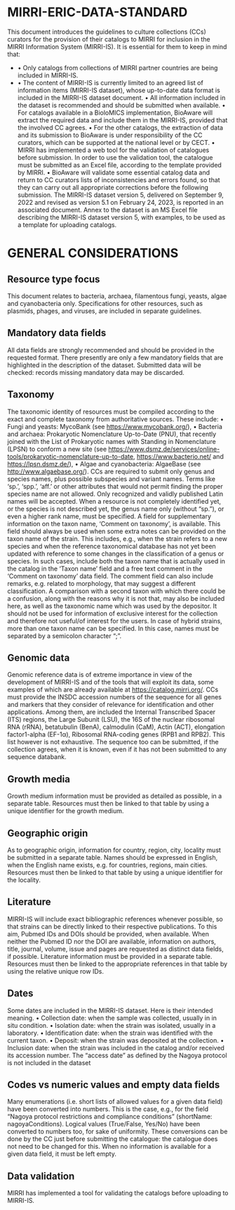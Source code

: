 # MIRRI-ERIC-DATA-STANDARD

This document introduces the guidelines to culture collections (CCs) curators for the provision of their catalogs to MIRRI for inclusion in the MIRRI Information System (MIRRI-IS).
It is essential for them to keep in mind that:

* • Only catalogs from collections of MIRRI partner countries are being included in MIRRI-IS.
* • The content of MIRRI-IS is currently limited to an agreed list of information items (MIRRI-IS dataset), whose up-to-date data format is included in the MIRRI-IS dataset document.
• All information included in the dataset is recommended and should be submitted when available.
• For catalogs available in a BioloMICS implementation, BioAware will extract the required data and include them in the MIRRI-IS, provided that the involved CC agrees.
• For the other catalogs, the extraction of data and its submission to BioAware is under responsibility of the CC curators, which can be supported at the national level or by CECT.
• MIRRI has implemented a web tool for the validation of catalogues before submission. In order to use the validation tool, the catalogue must be submitted as an Excel file, according to the template provided by MIRRI.
• BioAware will validate some essential catalog data and return to CC curators lists of inconsistencies and errors found, so that they can carry out all appropriate corrections before the following submission.
The MIRRI-IS dataset version 5, delivered on September 9, 2022 and revised as version 5.1 on February 24, 2023, is reported in an associated document. Annex to the dataset is an MS Excel file describing the MIRRI-IS dataset version 5, with examples, to be used as a template for uploading catalogs.

# GENERAL CONSIDERATIONS
## Resource type focus
This document relates to bacteria, archaea, filamentous fungi, yeasts, algae and cyanobacteria only. Specifications for other resources, such as plasmids, phages, and viruses, are included in separate guidelines.
## Mandatory data fields
All data fields are strongly recommended and should be provided in the requested format. There presently are only a few mandatory fields that are highlighted in the description of the dataset. Submitted data will be checked: records missing mandatory data may be discarded.
## Taxonomy
The taxonomic identity of resources must be compiled according to the exact and complete taxonomy from authoritative sources.
These include:
• Fungi and yeasts: MycoBank (see https://www.mycobank.org/),
• Bacteria and archaea: Prokaryotic Nomenclature Up-to-Date (PNU), that recently joined with the List of Prokaryotic names with Standing in Nomenclature (LPSN) to conform a new site (see https://www.dsmz.de/services/online-tools/prokaryotic-nomenclature-up-to-date, https://www.bacterio.net/ and https://lpsn.dsmz.de/),
• Algae and cyanobacteria: AlgaeBase (see http://www.algaebase.org/).
CCs are required to submit only genus and species names, plus possible subspecies and variant names. Terms like ‘sp.’, ‘spp.’, ‘aff.’ or other attributes that would not permit finding the proper species name are not allowed. Only recognized and validly published Latin names will be accepted. When a resource is not completely identified yet, or the species is not described yet, the genus name only (without “sp.”), or even a higher rank name, must be specified.
A field for supplementary information on the taxon name, ‘Comment on taxonomy’, is available. This field should always be used when some extra notes can be provided on the taxon name of the strain. This includes, e.g., when the strain refers to a new species and when the reference taxonomical database has not yet been updated with reference to some changes in the classification of a genus or species. In such cases, include both the taxon name that is actually used in the catalog in the ‘Taxon name’ field and a free text comment in the ‘Comment on taxonomy’ data field.
The comment field can also include remarks, e.g. related to morphology, that may suggest a different classification. A comparison with a second taxon with which there could be a confusion, along with the reasons why it is not that, may also be included here, as well as the taxonomic name which was used by the depositor. It should not be used for information of exclusive interest for the collection and therefore not useful/of interest for the users.
In case of hybrid strains, more than one taxon name can be specified. In this case, names must be separated by a semicolon character “;”.

## Genomic data
Genomic reference data is of extreme importance in view of the development of MIRRI-IS and of the tools that will exploit its data, some examples of which are already available at https://catalog.mirri.org/.
CCs must provide the INSDC accession numbers of the sequence for all genes and markers that they consider of relevance for identification and other applications. Among them, are included the Internal Transcribed Spacer (ITS) regions, the Large Subunit (LSU), the 16S of the nuclear ribosomal RNA (rRNA), betatubulin (BenA), calmodulin (CaM), Actin (ACT), elongation factor1-alpha (EF-1α), Ribosomal RNA-coding genes (RPB1 and RPB2). This list however is not exhaustive. The sequence too can be submitted, if the collection agrees, when it is known, even if it has not been submitted to any sequence databank.
## Growth media
Growth medium information must be provided as detailed as possible, in a separate table. Resources must then be linked to that table by using a unique identifier for the growth medium.
## Geographic origin
As to geographic origin, information for country, region, city, locality must be submitted in a separate table. Names should be expressed in English, when the English name exists, e.g. for countries, regions, main cities. Resources must then be linked to that table by using a unique identifier for the locality.
## Literature
MIRRI-IS will include exact bibliographic references whenever possible, so that strains can be directly linked to their respective publications. To this aim, Pubmed IDs and DOIs should be provided, when available. When neither the Pubmed ID nor the DOI are available, information on authors, title, journal, volume, issue and pages are requested as distinct data fields, if possible. Literature information must be provided in a separate table. Resources must then be linked to the appropriate references in that table by using the relative unique row IDs.
## Dates
Some dates are included in the MIRRI-IS dataset. Here is their intended meaning.
• Collection date: when the sample was collected, usually in in situ condition.
• Isolation date: when the strain was isolated, usually in a laboratory.
• Identification date: when the strain was identified with the current taxon.
• Deposit: when the strain was deposited at the collection.
• Inclusion date: when the strain was included in the catalog and/or received its accession number.
The “access date” as defined by the Nagoya protocol is not included in the dataset

## Codes vs numeric values and empty data fields
Many enumerations (i.e. short lists of allowed values for a given data field) have been converted into numbers. This is the case, e.g., for the field “Nagoya protocol restrictions and compliance conditions” (shortName: nagoyaConditions). Logical values (True/False, Yes/No) have been converted to numbers too, for sake of uniformity.
These conversions can be done by the CC just before submitting the catalogue: the catalogue does not need to be changed for this.
When no information is available for a given data field, it must be left empty.
## Data validation
MIRRI has implemented a tool for validating the catalogs before uploading to MIRRI-IS.

